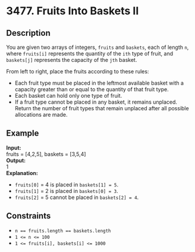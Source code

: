 # 3477. Fruits Into Baskets II

## Description

You are given two arrays of integers, `fruits` and `baskets`, each of length `n`, where `fruits[i]` represents the quantity of the `ith` type of fruit, and `baskets[j]` represents the capacity of the `jth` basket.

From left to right, place the fruits according to these rules:

- Each fruit type must be placed in the leftmost available basket with a capacity greater than or equal to the quantity of that fruit type.
- Each basket can hold only one type of fruit.
- If a fruit type cannot be placed in any basket, it remains unplaced.
Return the number of fruit types that remain unplaced after all possible allocations are made.

## Example

**Input:**  
fruits = [4,2,5], baskets = [3,5,4]
<br>
**Output:**
<br>
1
<br>
**Explanation:**
<br>
- `fruits[0]` = 4 is placed in `baskets[1] = 5`.
- `fruits[1]` = 2 is placed in `baskets[0] = 3`.
- `fruits[2]` = 5 cannot be placed in `baskets[2] = 4`.

## Constraints

- `n == fruits.length == baskets.length`
- `1 <= n <= 100`
- `1 <= fruits[i], baskets[i] <= 1000` 